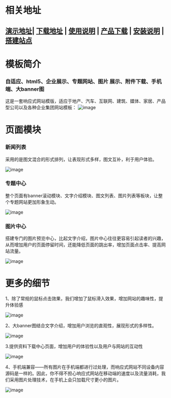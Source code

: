 # 相关地址
## [演示地址](http://theme.demo.siteserver.cn/Aeson/)| [下载地址](http://download.siteserver.cn/templates/T_Aeson.zip) | [使用说明](http://bbs.siteserver.cn/t/t-aeson/1013) | [产品下载](http://cms.siteserver.cn) | [安装说明](http://docs.siteserver.cn/getting-started/index.html) | [搭建站点](http://docs.siteserver.cn/getting-started/create.html)
# 模板简介
### 自适应、html5、企业展示、专题网站、图片 展示、附件下载、手机端、大banner图

这是一套响应式网站模版，适应于地产、汽车、互联网、建筑、媒体、家居、产品型公司以及各种企业集团网站模板：
![image](http://note.youdao.com/favicon.ico)
# 页面模块
### 新闻列表
采用的是图文混合的形式排列，让表现形式多样，图文互补，利于用户体验。

![image](http://note.youdao.com/favicon.ico)
### 专题中心
整个页面有banner滚动模块、文字介绍模块、图文列表、图片列表等板块，让整个专题网站更加形象生动。

![image](http://note.youdao.com/favicon.ico)
### 图片中心
搭建专门的图片预览中心，比起文字介绍，图片中心往往更容易引起读者的兴趣，从而增加用户的页面停留时间，还能降低页面的跳出率，增加页面点击率、提高网站流量。

![image](http://note.youdao.com/favicon.ico)
# 更多的细节
1、除了常规的鼠标点击效果，我们增加了鼠标滑入效果，增加网站的趣味性，提升体验感

 ![image](http://note.youdao.com/favicon.ico)

2、大banner图结合文字介绍，增加用户浏览的直观性，展现形式的多样性。

![image](http://note.youdao.com/favicon.ico)
 
3.提供资料下载中心页面，增加用户的体验性以及用户与网站的互动性

![image](http://note.youdao.com/favicon.ico) 

4、手机端兼容——所有图片在手机端都进行过处理，而响应式网站不同设备内容源码是一样的。因此，你不得不担心响应式网站在移动端的速度以及流量消耗，我们采用图片处理技术，在手机上会只加载尺寸更小的图片。

![image](http://note.youdao.com/favicon.ico)